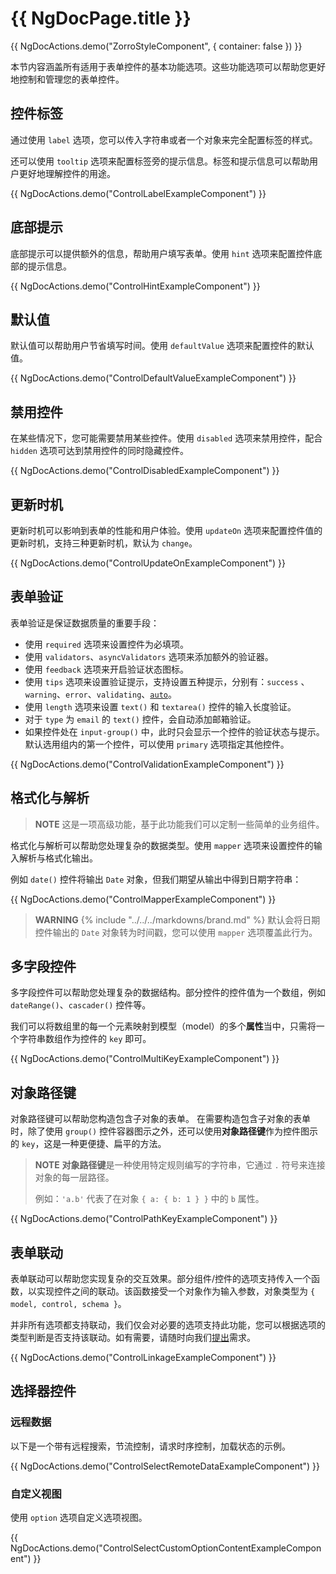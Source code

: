 # {{ NgDocPage.title }}

{{ NgDocActions.demo("ZorroStyleComponent", { container: false }) }}

本节内容涵盖所有适用于表单控件的基本功能选项。这些功能选项可以帮助您更好地控制和管理您的表单控件。

## 控件标签

通过使用 `label` 选项，您可以传入字符串或者一个对象来完全配置标签的样式。

还可以使用 `tooltip` 选项来配置标签旁的提示信息。标签和提示信息可以帮助用户更好地理解控件的用途。

{{ NgDocActions.demo("ControlLabelExampleComponent") }}

## 底部提示

底部提示可以提供额外的信息，帮助用户填写表单。使用 `hint` 选项来配置控件底部的提示信息。

{{ NgDocActions.demo("ControlHintExampleComponent") }}

## 默认值

默认值可以帮助用户节省填写时间。使用 `defaultValue` 选项来配置控件的默认值。

{{ NgDocActions.demo("ControlDefaultValueExampleComponent") }}

## 禁用控件

在某些情况下，您可能需要禁用某些控件。使用 `disabled` 选项来禁用控件，配合 `hidden` 选项可达到禁用控件的同时隐藏控件。

{{ NgDocActions.demo("ControlDisabledExampleComponent") }}

## 更新时机

更新时机可以影响到表单的性能和用户体验。使用 `updateOn` 选项来配置控件值的更新时机，支持三种更新时机，默认为 `change`。

{{ NgDocActions.demo("ControlUpdateOnExampleComponent") }}

## 表单验证

表单验证是保证数据质量的重要手段：

- 使用 `required` 选项来设置控件为必填项。
- 使用 `validators`、`asyncValidators` 选项来添加额外的验证器。
- 使用 `feedback` 选项来开启验证状态图标。
- 使用 `tips` 选项来设置验证提示，支持设置五种提示，分别有：`success` 、`warning`、`error`、`validating`、[`auto`](https://ng.ant.design/components/form/zh#components-form-demo-auto-tips)。
- 使用 `length` 选项来设置 `text()` 和 `textarea()` 控件的输入长度验证。
- 对于 `type` 为 `email` 的 `text()` 控件，会自动添加邮箱验证。
- 如果控件处在 `input-group()` 中，此时只会显示一个控件的验证状态与提示。默认选用组内的第一个控件，可以使用 `primary` 选项指定其他控件。

{{ NgDocActions.demo("ControlValidationExampleComponent") }}

## 格式化与解析

> **NOTE**
> 这是一项高级功能，基于此功能我们可以定制一些简单的业务组件。

格式化与解析可以帮助您处理复杂的数据类型。使用 `mapper` 选项来设置控件的输入解析与格式化输出。

例如 `date()` 控件将输出 `Date` 对象，但我们期望从输出中得到日期字符串：

{{ NgDocActions.demo("ControlMapperExampleComponent") }}

> **WARNING**
> {% include "../../../markdowns/brand.md" %} 默认会将日期控件输出的 `Date` 对象转为时间戳，您可以使用 `mapper` 选项覆盖此行为。

## 多字段控件

多字段控件可以帮助您处理复杂的数据结构。部分控件的控件值为一个数组，例如 `dateRange()`、`cascader()` 控件等。

我们可以将数组里的每一个元素映射到模型（model）的多个**属性**当中，只需将一个字符串数组作为控件的 `key` 即可。

{{ NgDocActions.demo("ControlMultiKeyExampleComponent") }}

## 对象路径键

对象路径键可以帮助您构造包含子对象的表单。
在需要构造包含子对象的表单时，除了使用 `group()` 控件容器图示之外，还可以使用**对象路径键**作为控件图示的 `key`，这是一种更便捷、扁平的方法。

> **NOTE**
> **对象路径键**是一种使用特定规则编写的字符串，它通过 `.` 符号来连接对象的每一层路径。
>
> 例如：`'a.b'` 代表了在对象 `{ a: { b: 1 } }` 中的 `b` 属性。

{{ NgDocActions.demo("ControlPathKeyExampleComponent") }}

## 表单联动

表单联动可以帮助您实现复杂的交互效果。部分组件/控件的选项支持传入一个函数，以实现控件之间的联动。该函数接受一个对象作为输入参数，对象类型为 `{ model, control, schema }`。

并非所有选项都支持联动，我们仅会对必要的选项支持此功能，您可以根据选项的类型判断是否支持该联动。如有需要，请随时向我们[提出](https://github.com/fluent-form/fluent-form/issues)需求。

{{ NgDocActions.demo("ControlLinkageExampleComponent") }}

## 选择器控件

### 远程数据

以下是一个带有远程搜索，节流控制，请求时序控制，加载状态的示例。

{{ NgDocActions.demo("ControlSelectRemoteDataExampleComponent") }}

### 自定义视图

使用 `option` 选项自定义选项视图。

{{ NgDocActions.demo("ControlSelectCustomOptionContentExampleComponent") }}
